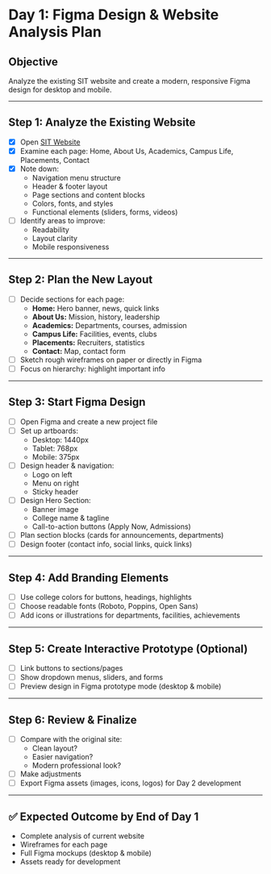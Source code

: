 # Day 1: Figma Design & Website Analysis Plan

## Objective
Analyze the existing SIT website and create a modern, responsive Figma design for desktop and mobile.

---

## Step 1: Analyze the Existing Website
- [x] Open [SIT Website](https://www.sittrichy.in/)
- [x] Examine each page: Home, About Us, Academics, Campus Life, Placements, Contact
- [x] Note down:
  - Navigation menu structure
  - Header & footer layout
  - Page sections and content blocks
  - Colors, fonts, and styles
  - Functional elements (sliders, forms, videos)
- [ ] Identify areas to improve:
  - Readability
  - Layout clarity
  - Mobile responsiveness

---

## Step 2: Plan the New Layout
- [ ] Decide sections for each page:
  - **Home:** Hero banner, news, quick links
  - **About Us:** Mission, history, leadership
  - **Academics:** Departments, courses, admission
  - **Campus Life:** Facilities, events, clubs
  - **Placements:** Recruiters, statistics
  - **Contact:** Map, contact form
- [ ] Sketch rough wireframes on paper or directly in Figma
- [ ] Focus on hierarchy: highlight important info

---

## Step 3: Start Figma Design
- [ ] Open Figma and create a new project file
- [ ] Set up artboards:
  - Desktop: 1440px
  - Tablet: 768px
  - Mobile: 375px
- [ ] Design header & navigation:
  - Logo on left
  - Menu on right
  - Sticky header
- [ ] Design Hero Section:
  - Banner image
  - College name & tagline
  - Call-to-action buttons (Apply Now, Admissions)
- [ ] Plan section blocks (cards for announcements, departments)
- [ ] Design footer (contact info, social links, quick links)

---

## Step 4: Add Branding Elements
- [ ] Use college colors for buttons, headings, highlights
- [ ] Choose readable fonts (Roboto, Poppins, Open Sans)
- [ ] Add icons or illustrations for departments, facilities, achievements

---

## Step 5: Create Interactive Prototype (Optional)
- [ ] Link buttons to sections/pages
- [ ] Show dropdown menus, sliders, and forms
- [ ] Preview design in Figma prototype mode (desktop & mobile)

---

## Step 6: Review & Finalize
- [ ] Compare with the original site:
  - Clean layout?
  - Easier navigation?
  - Modern professional look?
- [ ] Make adjustments
- [ ] Export Figma assets (images, icons, logos) for Day 2 development

---

## ✅ Expected Outcome by End of Day 1
- Complete analysis of current website
- Wireframes for each page
- Full Figma mockups (desktop & mobile)
- Assets ready for development

<script type="module">
  // Import the functions you need from the SDKs you need
  import { initializeApp } from "https://www.gstatic.com/firebasejs/12.3.0/firebase-app.js";
  import { getAnalytics } from "https://www.gstatic.com/firebasejs/12.3.0/firebase-analytics.js";
  // TODO: Add SDKs for Firebase products that you want to use
  // https://firebase.google.com/docs/web/setup#available-libraries

  // Your web app's Firebase configuration
  // For Firebase JS SDK v7.20.0 and later, measurementId is optional
  const firebaseConfig = {
    apiKey: "AIzaSyC5wDc5ISfAUWlcKgu95Nyclti2W8JvDks",
    authDomain: "collage-sit-mani.firebaseapp.com",
    projectId: "collage-sit-mani",
    storageBucket: "collage-sit-mani.firebasestorage.app",
    messagingSenderId: "880675754416",
    appId: "1:880675754416:web:be3536cf1e818fc9cb8675",
    measurementId: "G-3L0P3RS31B"
  };

  // Initialize Firebase
  const app = initializeApp(firebaseConfig);
  const analytics = getAnalytics(app);
</script>
             
